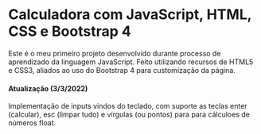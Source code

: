 # Calculadora com JavaScript, HTML, CSS e Bootstrap 4

Este é o meu primeiro projeto desenvolvido durante processo de aprendizado da linguagem JavaScript. Feito utilizando recursos de HTML5 e CSS3, aliados ao uso do Bootstrap 4 para customização da página.

#### Atualização (3/3/2022)

Implementação de inputs vindos do teclado, com suporte as teclas enter (calcular), esc (limpar tudo) e vírgulas (ou pontos) para para cálculoes de números float.
